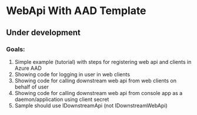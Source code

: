 # WebApi With AAD Template
## Under development

### Goals:
1. Simple example (tutorial) with steps for registering web api and clients in Azure AAD
2. Showing code for logging in user in web clients
3. Showing code for calling downstream web api from web clients on behalf of user
4. Showing code for calling downstream web api from console app as a daemon/application using client secret
5. Sample should use IDownstreamApi (not IDownstreamWebApi)
